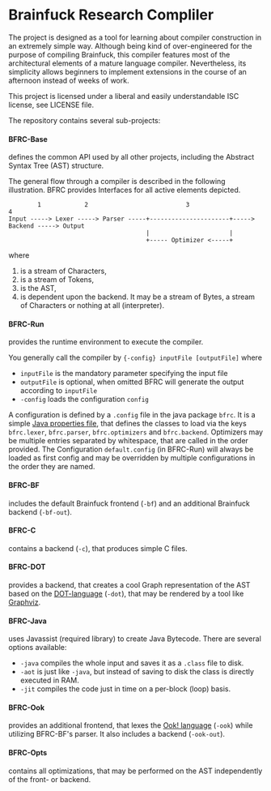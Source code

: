Brainfuck Research Compliler
============================

The project is designed as a tool for learning about compiler construction in an extremely simple way.
Although being kind of over-engineered for the purpose of compiling Brainfuck, this compiler features most of the architectural elements of a mature language compiler.
Nevertheless, its simplicity allows beginners to implement extensions in the course of an afternoon instead of weeks of work.

This project is licensed under a liberal and easily understandable ISC license, see LICENSE file.

The repository contains several sub-projects:
#### BFRC-Base
defines the common API used by all other projects, including the Abstract Syntax Tree (AST) structure.

The general flow through a compiler is described in the following illustration.
BFRC provides Interfaces for all active elements depicted.

            1            2                           3                             4
    Input -----> Lexer -----> Parser -----+----------------------+-----> Backend -----> Output
                                          |                      |
                                          +----- Optimizer <-----+
where

1. is a stream of Characters,
2. is a stream of Tokens,
3. is the AST,
4. is dependent upon the backend. It may be a stream of Bytes, a stream of Characters or nothing at all (interpreter).

#### BFRC-Run
provides the runtime environment to execute the compiler.

You generally call the compiler by `{-config} inputFile [outputFile]` where
* `inputFile` is the mandatory parameter specifying the input file
* `outputFile` is optional, when omitted BFRC will generate the output according to `inputFile`
* `-config` loads the configuration `config`

A configuration is defined by a `.config` file in the java package `bfrc`.
It is a simple [Java properties file](https://en.wikipedia.org/wiki/.properties), that defines the classes to load via the keys `bfrc.lexer`, `bfrc.parser`, `bfrc.optimizers` and `bfrc.backend`.
Optimizers may be multiple entries separated by whitespace, that are called in the order provided.
The Configuration `default.config` (in BFRC-Run) will always be loaded as first config and may be overridden by multiple configurations in the order they are named.

#### BFRC-BF
includes the default Brainfuck frontend (`-bf`) and an additional Brainfuck backend (`-bf-out`).

#### BFRC-C
contains a backend (`-c`), that produces simple C files.

#### BFRC-DOT
provides a backend, that creates a cool Graph representation of the AST based on the [DOT-language](https://en.wikipedia.org/wiki/DOT_%28graph_description_language%29) (`-dot`), that may be rendered by a tool like [Graphviz](http://graphviz.org/).

#### BFRC-Java
uses Javassist (required library) to create Java Bytecode. There are several options available:
* `-java` compiles the whole input and saves it as a `.class` file to disk.
* `-aot` is just like `-java`, but instead of saving to disk the class is directly executed in RAM.
* `-jit` compiles the code just in time on a per-block (loop) basis.

#### BFRC-Ook
provides an additional frontend, that lexes the [Ook! language](http://www.dangermouse.net/esoteric/ook.html) (`-ook`) while utilizing BFRC-BF's parser. It also includes a backend (`-ook-out`).

#### BFRC-Opts
contains all optimizations, that may be performed on the AST independently of the front- or backend.
